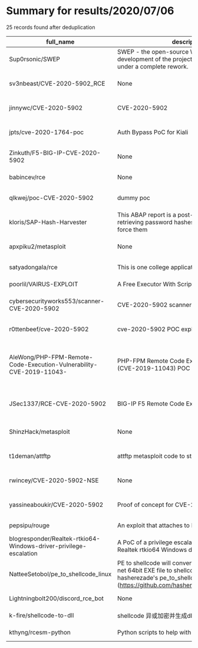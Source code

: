 
# Summary for results/2020/07/06
    
25 records found after deduplication

| full_name | description | html_url | matched_list | matched_count | pushed_at | size | stargazers_count | language | forks_count | vul_ids |
|---------------------------------------------------------------------|-------------------------------------------------------------------------------------------------------------------------------------------------------------------------------------------------|----------------------------------------------------------------------------------------|--------------------------------------------------------------------|-----------------|---------------------------|--------|--------------------|------------|---------------|--------------------|
| Sup0rsonic/SWEP | SWEP - the open-source Web Exploit Project, the development of the project has stopped, and under a complete rework. | https://github.com/Sup0rsonic/SWEP | ['exploit'] | 1 | 2020-07-06 15:07:52+00:00 | 1170 | 5 | Python | 2 | [] |
| sv3nbeast/CVE-2020-5902_RCE | None | https://github.com/sv3nbeast/CVE-2020-5902_RCE | ['cve-2', 'rce'] | 2 | 2020-07-06 09:18:11+00:00 | 1174 | 8 | Python | 3 | ['CVE-2020-5902'] |
| jinnywc/CVE-2020-5902 | CVE-2020-5902 | https://github.com/jinnywc/CVE-2020-5902 | ['cve-2'] | 1 | 2020-07-06 15:53:41+00:00 | 2 | 1 | Python | 1 | ['CVE-2020-5902'] |
| jpts/cve-2020-1764-poc | Auth Bypass PoC for Kiali | https://github.com/jpts/cve-2020-1764-poc | ['cve poc', 'cve-2'] | 2 | 2020-07-06 14:02:19+00:00 | 1 | 1 | Go | 0 | ['CVE-2020-1764'] |
| Zinkuth/F5-BIG-IP-CVE-2020-5902 | None | https://github.com/Zinkuth/F5-BIG-IP-CVE-2020-5902 | ['cve-2'] | 1 | 2020-07-06 13:40:19+00:00 | 1 | 1 | | 0 | ['CVE-2020-5902'] |
| babincev/rce | None | https://github.com/babincev/rce | ['rce'] | 1 | 2020-07-06 12:16:11+00:00 | 0 | 0 | | 0 | [] |
| qlkwej/poc-CVE-2020-5902 | dummy poc | https://github.com/qlkwej/poc-CVE-2020-5902 | ['cve poc', 'cve-2'] | 2 | 2020-07-06 10:41:21+00:00 | 28 | 1 | Python | 0 | ['CVE-2020-5902'] |
| kloris/SAP-Hash-Harvester | This ABAP report is a post-exploitation means of retrieving password hashes in order to offline brute force them | https://github.com/kloris/SAP-Hash-Harvester | ['exploit'] | 1 | 2020-07-06 09:30:52+00:00 | 6 | 0 | | 0 | [] |
| apxpiku2/metasploit | None | https://github.com/apxpiku2/metasploit | ['metasploit module OR payload'] | 1 | 2020-07-06 08:32:06+00:00 | 2 | 0 | Shell | 0 | [] |
| satyadongala/rce | This is one college application | https://github.com/satyadongala/rce | ['rce'] | 1 | 2020-07-06 07:53:10+00:00 | 0 | 0 | | 0 | [] |
| poorlil/VAIRUS-EXPLOIT | A Free Executor With Scripthub ClubdarkApi | https://github.com/poorlil/VAIRUS-EXPLOIT | ['exploit'] | 1 | 2020-07-06 07:06:38+00:00 | 25 | 0 | | 0 | [] |
| cybersecurityworks553/scanner-CVE-2020-5902 | CVE-2020-5902 scanner | https://github.com/cybersecurityworks553/scanner-CVE-2020-5902 | ['cve-2'] | 1 | 2020-07-06 07:16:04+00:00 | 9 | 1 | Python | 1 | ['CVE-2020-5902'] |
| r0ttenbeef/cve-2020-5902 | cve-2020-5902 POC exploit | https://github.com/r0ttenbeef/cve-2020-5902 | ['cve poc', 'cve-2', 'exploit'] | 3 | 2020-07-06 22:35:36+00:00 | 288 | 2 | Python | 0 | ['CVE-2020-5902'] |
| AleWong/PHP-FPM-Remote-Code-Execution-Vulnerability-CVE-2019-11043- | PHP-FPM Remote Code Execution Vulnerability (CVE-2019-11043) POC in Python | https://github.com/AleWong/PHP-FPM-Remote-Code-Execution-Vulnerability-CVE-2019-11043- | ['cve poc', 'cve-2', 'remote code execution', 'vulnerability poc'] | 4 | 2020-07-06 02:47:12+00:00 | 3193 | 4 | Python | 4 | ['CVE-2019-11043'] |
| JSec1337/RCE-CVE-2020-5902 | BIG-IP F5 Remote Code Execution | https://github.com/JSec1337/RCE-CVE-2020-5902 | ['cve-2', 'rce', 'remote code execution'] | 3 | 2020-07-06 02:53:41+00:00 | 6 | 0 | Lua | 0 | ['CVE-2020-5902'] |
| ShinzHack/metasploit | None | https://github.com/ShinzHack/metasploit | ['metasploit module OR payload'] | 1 | 2020-07-06 01:36:13+00:00 | 1 | 0 | | 0 | [] |
| t1deman/attftp | attftp metasploit code to stand alone code | https://github.com/t1deman/attftp | ['metasploit module OR payload'] | 1 | 2020-07-06 04:05:31+00:00 | 29 | 0 | Python | 0 | [] |
| rwincey/CVE-2020-5902-NSE | None | https://github.com/rwincey/CVE-2020-5902-NSE | ['cve-2'] | 1 | 2020-07-06 17:10:45+00:00 | 1 | 9 | Lua | 3 | ['CVE-2020-5902'] |
| yassineaboukir/CVE-2020-5902 | Proof of concept for CVE-2020-5902 | https://github.com/yassineaboukir/CVE-2020-5902 | ['cve-2'] | 1 | 2020-07-06 17:47:17+00:00 | 6 | 70 | | 24 | ['CVE-2020-5902'] |
| pepsipu/rouge | An exploit that attaches to Noita, a rougelite game. | https://github.com/pepsipu/rouge | ['exploit'] | 1 | 2020-07-06 06:27:37+00:00 | 180 | 0 | C++ | 0 | [] |
| blogresponder/Realtek-rtkio64-Windows-driver-privilege-escalation | A PoC of a privilege escalation vulnerability in the Realtek rtkio64 Windows driver. | https://github.com/blogresponder/Realtek-rtkio64-Windows-driver-privilege-escalation | ['vulnerability poc'] | 1 | 2020-07-06 08:34:10+00:00 | 836 | 4 | C | 1 | [] |
| NatteeSetobol/pe_to_shellcode_linux | PE to shellcode will convert any Windows non .dot net 64bit EXE file to shellcode. This is based on hasherezade's pe_to_shellcode for Windows (https://github.com/hasherezade/pe_to_shellcode). | https://github.com/NatteeSetobol/pe_to_shellcode_linux | ['shellcode'] | 1 | 2020-07-06 00:00:10+00:00 | 1043 | 0 | C++ | 0 | [] |
| Lightningbolt200/discord_rce_bot | None | https://github.com/Lightningbolt200/discord_rce_bot | ['rce'] | 1 | 2020-07-06 14:37:14+00:00 | 3 | 0 | Python | 0 | [] |
| k-fire/shellcode-to-dll | shellcode 异或加密并生成dll | https://github.com/k-fire/shellcode-to-dll | ['shellcode'] | 1 | 2020-07-06 03:10:55+00:00 | 545 | 199 | C++ | 46 | [] |
| kthyng/rcesm-python | Python scripts to help with RCESM | https://github.com/kthyng/rcesm-python | ['rce'] | 1 | 2020-07-06 20:16:13+00:00 | 0 | 0 | | 0 | [] |
